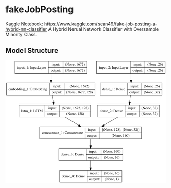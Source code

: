 # fakeJobPosting
Kaggle Notebook: https://www.kaggle.com/sean49/fake-job-posting-a-hybrid-nn-classifier
A Hybrid Nerual Network Classifier with Oversample Minority Class.

## Model Structure
![Model](https://raw.githubusercontent.com/xga0/fakeJobPosting/master/model_plot3.png)
